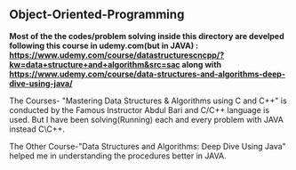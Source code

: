 ## Object-Oriented-Programming

**Most of the the codes/problem solving inside this directory are develped following this course in udemy.com(but in JAVA) : https://www.udemy.com/course/datastructurescncpp/?kw=data+structure+and+algorithm&src=sac along with https://www.udemy.com/course/data-structures-and-algorithms-deep-dive-using-java/**

The Courses- "Mastering Data Structures & Algorithms using C and C++" is conducted by the Famous Instructor Abdul Bari and C/C++ language is used. But I have been solving(Running) each and every problem with JAVA instead C\C++.

The Other Course-"Data Structures and Algorithms: Deep Dive Using Java" helped me in understanding the procedures better in JAVA.
